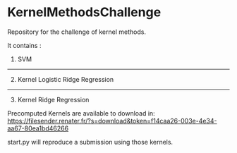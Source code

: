 # KernelMethodsChallenge
Repository for the challenge of kernel methods. 


It contains :

1. SVM
------------------------------------

2. Kernel Logistic Ridge Regression
------------------------------------
3. Kernel Ridge Regression


Precomputed Kernels are available to download in: https://filesender.renater.fr/?s=download&token=f14caa26-003e-4e34-aa67-80ea1bd46266

start.py will reproduce a submission using those kernels.